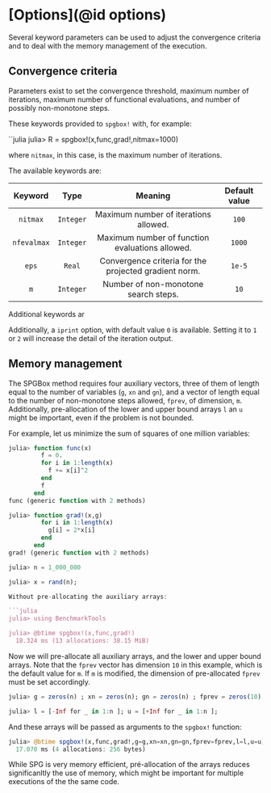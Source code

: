 # [Options](@id options)

Several keyword parameters can be used to adjust the convergence
criteria and to deal with the memory management of the execution.  

## Convergence criteria

Parameters exist to set the convergence threshold, maximum number of
iterations, maximum number of functional evaluations, and number of
possibly non-monotone steps.

These keywords provided to `spgbox!` with, for example:

``julia
julia> R = spgbox!(x,func,grad!,nitmax=1000)


where `nitmax`, in this case, is the maximum number of iterations.

The available keywords are:

| Keyword       | Type          |Meaning        | Default value  |
|:-------------:|:-------------:|:-------------:|:--------------:|
| `nitmax`      | `Integer` | Maximum number of iterations allowed. | `100` |
| `nfevalmax`   | `Integer` | Maximum number of function evaluations allowed. | `1000` |
| `eps`         | `Real` | Convergence criteria for the projected gradient norm. | `1e-5` |
| `m`           | `Integer` | Number of non-monotone search steps.  | `10` |

Additional keywords ar

Additionally, a `iprint` option, with default value `0` is available.
Setting it to `1` or `2` will increase the detail of the iteration
output. 

## Memory management 

The SPGBox method requires four auxiliary vectors, three of them of
length equal to the number of variables (`g`, `xn` and `gn`), 
and a vector of length equal to
the number of non-monotone steps allowed, `fprev`, of dimension, `m`. 
Additionally, pre-allocation of the lower and upper bound arrays `l` an
`u` might be important, even if the problem is not bounded. 

For example, let us minimize the sum of squares of one million 
variables:

```julia
julia> function func(x)
         f = 0.
         for i in 1:length(x)
           f += x[i]^2
         end
         f
       end
func (generic function with 2 methods)

julia> function grad!(x,g)
         for i in 1:length(x)
           g[i] = 2*x[i]
         end
       end
grad! (generic function with 2 methods)

julia> n = 1_000_000

julia> x = rand(n);

Without pre-allocating the auxiliary arrays:

```julia
julia> using BenchmarkTools

julia> @btime spgbox!(x,func,grad!)
  18.324 ms (13 allocations: 38.15 MiB)

```

Now we will pre-allocate all auxiliary arrays, and the lower and upper
bound arrays. Note that the `fprev` vector has dimension `10` in this
example, which is the default value for `m`. If `m` is modified, the
dimension of pre-allocated `fprev` must be set accordingly.

```julia
julia> g = zeros(n) ; xn = zeros(n); gn = zeros(n) ; fprev = zeros(10);

julia> l = [-Inf for _ in 1:n ]; u = [+Inf for _ in 1:n ];

```
And these arrays will be passed as arguments to the `spgbox!` function:

```julia
julia> @btime spgbox!(x,func,grad!,g=g,xn=xn,gn=gn,fprev=fprev,l=l,u=u)
  17.070 ms (4 allocations: 256 bytes)

```

While SPG is very memory efficient, pré-allocation of the arrays reduces
significanltly the use of memory, which might be important for multiple
executions of the the same code.



